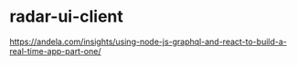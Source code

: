 # radar-ui-client

https://andela.com/insights/using-node-js-graphql-and-react-to-build-a-real-time-app-part-one/
